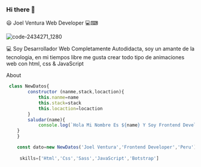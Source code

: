 ### Hi there 👋
😃 Joel Ventura Web Developer 💻⌨

![code-2434271_1280](https://user-images.githubusercontent.com/48741834/100899127-7c946600-348f-11eb-95b5-da695b20dfc5.jpg)

💻 Soy Desarrollador Web Completamente Autodidacta, soy un amante de la tecnologia, en mi tiempos libre me gusta crear todo tipo de animaciones web con html, css & JavaScript 

About
```js 
 class NewDatos{
        constructor (nanme,stack,locaction){
            this.nanme=name
            this.stack=stack
            this.locaction=locaction
        }
        saludar(name){
            console.log(`Hola Mi Nombre Es ${name} Y Soy Frontend Developer`)
    }
    }

    const dato=new NewDatos('Joel Ventura','Frontend Developer','Peru')
    
     skills=['Html','Css','Sass','JavaScript','Botstrap']

```

<!--
**Kelvin-Joel/kelvin-Joel** is a ✨ _special_ ✨ repository because its `README.md` (this file) appears on your GitHub profile.

Here are some ideas to get you started:

- 🔭 I’m currently working on ...
- 🌱 I’m currently learning ...
- 👯 I’m looking to collaborate on ...
- 🤔 I’m looking for help with ...
- 💬 Ask me about ...
- 📫 How to reach me: ...
- 😄 Pronouns: ...
- ⚡ Fun fact: ...
-->
